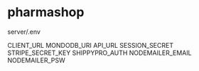 # pharmashop
server/.env

CLIENT_URL
MONDODB_URI
API_URL
SESSION_SECRET
STRIPE_SECRET_KEY
SHIPPYPRO_AUTH
NODEMAILER_EMAIL
NODEMAILER_PSW
